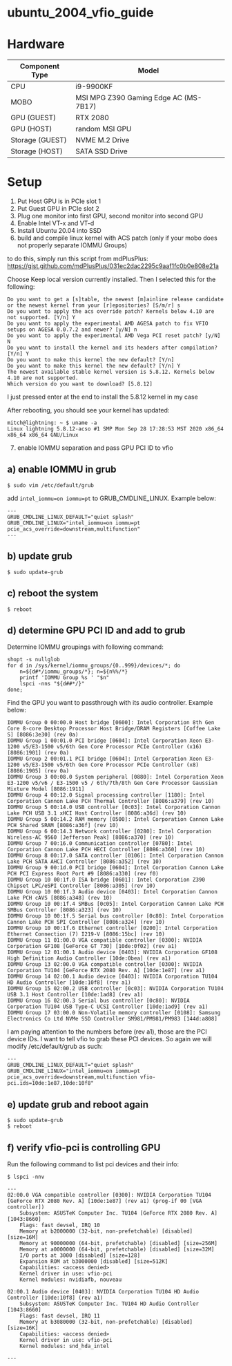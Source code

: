 # ubuntu_2004_vfio_guide

# Hardware
| Component Type  | Model |
| --------------  | ----- |
| CPU             | i9-9900KF |
| MOBO            | MSI MPG Z390 Gaming Edge AC (MS-7B17) |
| GPU     (GUEST) | RTX 2080 |
| GPU     (HOST)  | random MSI GPU |
| Storage (GUEST) | NVME M.2 Drive |
| Storage (HOST)  | SATA SSD Drive |

# Setup

1. Put Host GPU is in PCIe slot 1
2. Put Guest GPU in PCIe slot 2
3. Plug one monitor into first GPU, second monitor into second GPU
4. Enable Intel VT-x and VT-d
5. Install Ubuntu 20.04 into SSD
6. build and compile linux kernel with ACS patch (only if your mobo does not properly separate IOMMU Groups)

to do this, simply run this script from mdPlusPlus:
https://gist.github.com/mdPlusPlus/031ec2dac2295c9aaf1fc0b0e808e21a

Choose Keep local version currently installed. Then I selected this for the following:

```
Do you want to get a [s]table, the newest [m]ainline release candidate or the newest kernel from your [r]epositories? [S/m/r] s
Do you want to apply the acs override patch? Kernels below 4.10 are not supported. [Y/n] Y
Do you want to apply the experimental AMD AGESA patch to fix VFIO setups on AGESA 0.0.7.2 and newer? [y/N] n
Do you want to apply the experimental AMD Vega PCI reset patch? [y/N] N
Do you want to install the kernel and its headers after compilation? [Y/n] Y
Do you want to make this kernel the new default? [Y/n] 
Do you want to make this kernel the new default? [Y/n] Y
The newest available stable kernel version is 5.8.12. Kernels below 4.10 are not supported.
Which version do you want to download? [5.8.12]
```
I just pressed enter at the end to install the 5.8.12 kernel in my case

After rebooting, you should see your kernel has updated:
```
mitch@lightning: ~ $ uname -a
Linux lightning 5.8.12-acso #1 SMP Mon Sep 28 17:28:53 MST 2020 x86_64 x86_64 x86_64 GNU/Linux
```


7. enable IOMMU separation and pass GPU PCI ID to vfio

## a) enable IOMMU in grub

```
$ sudo vim /etc/default/grub
```
add `intel_iommu=on iommu=pt` to GRUB_CMDLINE_LINUX. Example below:

```
---
GRUB_CMDLINE_LINUX_DEFAULT="quiet splash"
GRUB_CMDLINE_LINUX="intel_iommu=on iommu=pt pcie_acs_override=downstream,multifunction"
---
```

## b) update grub
```
$ sudo update-grub
```

## c) reboot the system

```
$ reboot
```

## d) determine GPU PCI ID and add to grub

Determine IOMMU groupings with following command:
```
shopt -s nullglob
for d in /sys/kernel/iommu_groups/{0..999}/devices/*; do
    n=${d#*/iommu_groups/*}; n=${n%%/*}
    printf 'IOMMU Group %s ' "$n"
    lspci -nns "${d##*/}"
done;
```

Find the GPU you want to passthrough with its audio controller. Example below:
```
IOMMU Group 0 00:00.0 Host bridge [0600]: Intel Corporation 8th Gen Core 8-core Desktop Processor Host Bridge/DRAM Registers [Coffee Lake S] [8086:3e30] (rev 0a)
IOMMU Group 1 00:01.0 PCI bridge [0604]: Intel Corporation Xeon E3-1200 v5/E3-1500 v5/6th Gen Core Processor PCIe Controller (x16) [8086:1901] (rev 0a)
IOMMU Group 2 00:01.1 PCI bridge [0604]: Intel Corporation Xeon E3-1200 v5/E3-1500 v5/6th Gen Core Processor PCIe Controller (x8) [8086:1905] (rev 0a)
IOMMU Group 3 00:08.0 System peripheral [0880]: Intel Corporation Xeon E3-1200 v5/v6 / E3-1500 v5 / 6th/7th/8th Gen Core Processor Gaussian Mixture Model [8086:1911]
IOMMU Group 4 00:12.0 Signal processing controller [1180]: Intel Corporation Cannon Lake PCH Thermal Controller [8086:a379] (rev 10)
IOMMU Group 5 00:14.0 USB controller [0c03]: Intel Corporation Cannon Lake PCH USB 3.1 xHCI Host Controller [8086:a36d] (rev 10)
IOMMU Group 5 00:14.2 RAM memory [0500]: Intel Corporation Cannon Lake PCH Shared SRAM [8086:a36f] (rev 10)
IOMMU Group 6 00:14.3 Network controller [0280]: Intel Corporation Wireless-AC 9560 [Jefferson Peak] [8086:a370] (rev 10)
IOMMU Group 7 00:16.0 Communication controller [0780]: Intel Corporation Cannon Lake PCH HECI Controller [8086:a360] (rev 10)
IOMMU Group 8 00:17.0 SATA controller [0106]: Intel Corporation Cannon Lake PCH SATA AHCI Controller [8086:a352] (rev 10)
IOMMU Group 9 00:1d.0 PCI bridge [0604]: Intel Corporation Cannon Lake PCH PCI Express Root Port #9 [8086:a330] (rev f0)
IOMMU Group 10 00:1f.0 ISA bridge [0601]: Intel Corporation Z390 Chipset LPC/eSPI Controller [8086:a305] (rev 10)
IOMMU Group 10 00:1f.3 Audio device [0403]: Intel Corporation Cannon Lake PCH cAVS [8086:a348] (rev 10)
IOMMU Group 10 00:1f.4 SMBus [0c05]: Intel Corporation Cannon Lake PCH SMBus Controller [8086:a323] (rev 10)
IOMMU Group 10 00:1f.5 Serial bus controller [0c80]: Intel Corporation Cannon Lake PCH SPI Controller [8086:a324] (rev 10)
IOMMU Group 10 00:1f.6 Ethernet controller [0200]: Intel Corporation Ethernet Connection (7) I219-V [8086:15bc] (rev 10)
IOMMU Group 11 01:00.0 VGA compatible controller [0300]: NVIDIA Corporation GF108 [GeForce GT 730] [10de:0f02] (rev a1)
IOMMU Group 12 01:00.1 Audio device [0403]: NVIDIA Corporation GF108 High Definition Audio Controller [10de:0bea] (rev a1)
IOMMU Group 13 02:00.0 VGA compatible controller [0300]: NVIDIA Corporation TU104 [GeForce RTX 2080 Rev. A] [10de:1e87] (rev a1)
IOMMU Group 14 02:00.1 Audio device [0403]: NVIDIA Corporation TU104 HD Audio Controller [10de:10f8] (rev a1)
IOMMU Group 15 02:00.2 USB controller [0c03]: NVIDIA Corporation TU104 USB 3.1 Host Controller [10de:1ad8] (rev a1)
IOMMU Group 16 02:00.3 Serial bus controller [0c80]: NVIDIA Corporation TU104 USB Type-C UCSI Controller [10de:1ad9] (rev a1)
IOMMU Group 17 03:00.0 Non-Volatile memory controller [0108]: Samsung Electronics Co Ltd NVMe SSD Controller SM981/PM981/PM983 [144d:a808]
```

I am paying attention to the numbers before (rev a1), those are the PCI device IDs. I want to tell vfio to grab these PCI devices. So again we will modify /etc/default/grub as such:

```
---
GRUB_CMDLINE_LINUX_DEFAULT="quiet splash"
GRUB_CMDLINE_LINUX="intel_iommu=on iommu=pt pcie_acs_override=downstream,multifunction vfio-pci.ids=10de:1e87,10de:10f8"
```

## e) update grub and reboot again

```
$ sudo update-grub
$ reboot
```


## f) verify vfio-pci is controlling GPU


Run the following command to list pci devices and their info:
```
$ lspci -nnv
```

```
---
02:00.0 VGA compatible controller [0300]: NVIDIA Corporation TU104 [GeForce RTX 2080 Rev. A] [10de:1e87] (rev a1) (prog-if 00 [VGA controller])
	Subsystem: ASUSTeK Computer Inc. TU104 [GeForce RTX 2080 Rev. A] [1043:8660]
	Flags: fast devsel, IRQ 10
	Memory at b2000000 (32-bit, non-prefetchable) [disabled] [size=16M]
	Memory at 90000000 (64-bit, prefetchable) [disabled] [size=256M]
	Memory at a0000000 (64-bit, prefetchable) [disabled] [size=32M]
	I/O ports at 3000 [disabled] [size=128]
	Expansion ROM at b3000000 [disabled] [size=512K]
	Capabilities: <access denied>
	Kernel driver in use: vfio-pci
	Kernel modules: nvidiafb, nouveau

02:00.1 Audio device [0403]: NVIDIA Corporation TU104 HD Audio Controller [10de:10f8] (rev a1)
	Subsystem: ASUSTeK Computer Inc. TU104 HD Audio Controller [1043:8660]
	Flags: fast devsel, IRQ 11
	Memory at b3080000 (32-bit, non-prefetchable) [disabled] [size=16K]
	Capabilities: <access denied>
	Kernel driver in use: vfio-pci
	Kernel modules: snd_hda_intel

---
```




